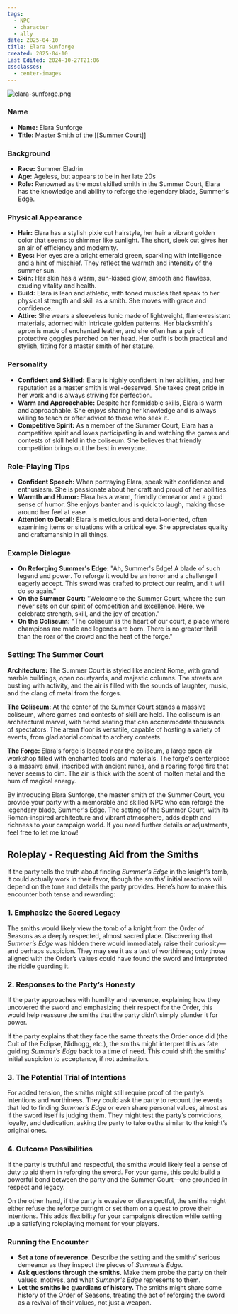 ```yaml
---
tags:
  - NPC
  - character
  - ally
date: 2025-04-10
title: Elara Sunforge
created: 2025-04-10
Last Edited: 2024-10-27T21:06
cssclasses:
  - center-images
---
```

![elara-sunforge.png](/images/elara-sunforge.png)

### Name

- **Name:** Elara Sunforge
- **Title:** Master Smith of the [[Summer Court]]

### Background

- **Race:** Summer Eladrin
- **Age:** Ageless, but appears to be in her late 20s
- **Role:** Renowned as the most skilled smith in the Summer Court, Elara has the knowledge and ability to reforge the legendary blade, Summer's Edge.

### Physical Appearance

- **Hair:** Elara has a stylish pixie cut hairstyle, her hair a vibrant golden color that seems to shimmer like sunlight. The short, sleek cut gives her an air of efficiency and modernity.
- **Eyes:** Her eyes are a bright emerald green, sparkling with intelligence and a hint of mischief. They reflect the warmth and intensity of the summer sun.
- **Skin:** Her skin has a warm, sun-kissed glow, smooth and flawless, exuding vitality and health.
- **Build:** Elara is lean and athletic, with toned muscles that speak to her physical strength and skill as a smith. She moves with grace and confidence.
- **Attire:** She wears a sleeveless tunic made of lightweight, flame-resistant materials, adorned with intricate golden patterns. Her blacksmith's apron is made of enchanted leather, and she often has a pair of protective goggles perched on her head. Her outfit is both practical and stylish, fitting for a master smith of her stature.

### Personality

- **Confident and Skilled:** Elara is highly confident in her abilities, and her reputation as a master smith is well-deserved. She takes great pride in her work and is always striving for perfection.
- **Warm and Approachable:** Despite her formidable skills, Elara is warm and approachable. She enjoys sharing her knowledge and is always willing to teach or offer advice to those who seek it.
- **Competitive Spirit:** As a member of the Summer Court, Elara has a competitive spirit and loves participating in and watching the games and contests of skill held in the coliseum. She believes that friendly competition brings out the best in everyone.

### Role-Playing Tips

- **Confident Speech:** When portraying Elara, speak with confidence and enthusiasm. She is passionate about her craft and proud of her abilities.
- **Warmth and Humor:** Elara has a warm, friendly demeanor and a good sense of humor. She enjoys banter and is quick to laugh, making those around her feel at ease.
- **Attention to Detail:** Elara is meticulous and detail-oriented, often examining items or situations with a critical eye. She appreciates quality and craftsmanship in all things.

### Example Dialogue

- **On Reforging Summer's Edge:** "Ah, Summer's Edge! A blade of such legend and power. To reforge it would be an honor and a challenge I eagerly accept. This sword was crafted to protect our realm, and it will do so again."
- **On the Summer Court:** "Welcome to the Summer Court, where the sun never sets on our spirit of competition and excellence. Here, we celebrate strength, skill, and the joy of creation."
- **On the Coliseum:** "The coliseum is the heart of our court, a place where champions are made and legends are born. There is no greater thrill than the roar of the crowd and the heat of the forge."

### Setting: The Summer Court

**Architecture:** The Summer Court is styled like ancient Rome, with grand marble buildings, open courtyards, and majestic columns. The streets are bustling with activity, and the air is filled with the sounds of laughter, music, and the clang of metal from the forges.

**The Coliseum:** At the center of the Summer Court stands a massive coliseum, where games and contests of skill are held. The coliseum is an architectural marvel, with tiered seating that can accommodate thousands of spectators. The arena floor is versatile, capable of hosting a variety of events, from gladiatorial combat to archery contests.

**The Forge:** Elara's forge is located near the coliseum, a large open-air workshop filled with enchanted tools and materials. The forge's centerpiece is a massive anvil, inscribed with ancient runes, and a roaring forge fire that never seems to dim. The air is thick with the scent of molten metal and the hum of magical energy.

By introducing Elara Sunforge, the master smith of the Summer Court, you provide your party with a memorable and skilled NPC who can reforge the legendary blade, Summer's Edge. The setting of the Summer Court, with its Roman-inspired architecture and vibrant atmosphere, adds depth and richness to your campaign world. If you need further details or adjustments, feel free to let me know!

## Roleplay - Requesting Aid from the Smiths

If the party tells the truth about finding _Summer's Edge_ in the knight’s tomb, it could actually work in their favor, though the smiths’ initial reactions will depend on the tone and details the party provides. Here’s how to make this encounter both tense and rewarding:

### 1. **Emphasize the Sacred Legacy**

The smiths would likely view the tomb of a knight from the Order of Seasons as a deeply respected, almost sacred place. Discovering that _Summer’s Edge_ was hidden there would immediately raise their curiosity—and perhaps suspicion. They may see it as a test of worthiness; only those aligned with the Order’s values could have found the sword and interpreted the riddle guarding it.

### 2. **Responses to the Party’s Honesty**

If the party approaches with humility and reverence, explaining how they uncovered the sword and emphasizing their respect for the Order, this would help reassure the smiths that the party didn’t simply plunder it for power.

If the party explains that they face the same threats the Order once did (the Cult of the Eclipse, Nidhogg, etc.), the smiths might interpret this as fate guiding _Summer's Edge_ back to a time of need. This could shift the smiths’ initial suspicion to acceptance, if not admiration.

### 3. **The Potential Trial of Intentions**

For added tension, the smiths might still require proof of the party’s intentions and worthiness. They could ask the party to recount the events that led to finding _Summer’s Edge_ or even share personal values, almost as if the sword itself is judging them. They might test the party’s convictions, loyalty, and dedication, asking the party to take oaths similar to the knight’s original ones.

### 4. **Outcome Possibilities**

If the party is truthful and respectful, the smiths would likely feel a sense of duty to aid them in reforging the sword. For your game, this could build a powerful bond between the party and the Summer Court—one grounded in respect and legacy.

On the other hand, if the party is evasive or disrespectful, the smiths might either refuse the reforge outright or set them on a quest to prove their intentions. This adds flexibility for your campaign’s direction while setting up a satisfying roleplaying moment for your players.

### **Running the Encounter**

- **Set a tone of reverence.** Describe the setting and the smiths’ serious demeanor as they inspect the pieces of _Summer’s Edge._
- **Ask questions through the smiths.** Make them probe the party on their values, motives, and what _Summer's Edge_ represents to them.
- **Let the smiths be guardians of history.** The smiths might share some history of the Order of Seasons, treating the act of reforging the sword as a revival of their values, not just a weapon.